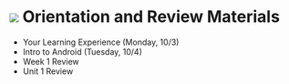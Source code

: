 # ![](https://ga-dash.s3.amazonaws.com/production/assets/logo-9f88ae6c9c3871690e33280fcf557f33.png) Orientation and Review Materials

- Your Learning Experience (Monday, 10/3)
- Intro to Android (Tuesday, 10/4)
- Week 1 Review
- Unit 1 Review
